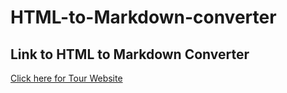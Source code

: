 # HTML-to-Markdown-converter

## Link to HTML to Markdown Converter
[Click here for Tour Website](http://csweb01.csueastbay.edu/~zs9267/index.html)
